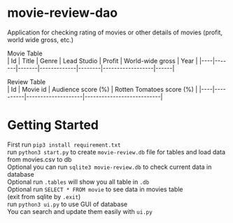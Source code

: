 # movie-review-dao
 Application for checking rating of movies or other details of movies (profit, world wide gross, etc.)

Movie Table     
| Id | Title | Genre | Lead Studio | Profit | World-wide gross | Year |
|----|-------|-------|-------------|--------|------------------|------|

Review Table   
| Id | Movie id | Audience score (%) | Rotten Tomatoes score (%) |
|----|----------|--------------------|---------------------------|


# Getting Started
First run `pip3 install requirement.txt`<br/>
run `python3 start.py` to create `movie-review.db` file for tables and load data from movies.csv to db <br/>
Optional you can run `sqlite3 movie-review.db` to check current data in database <br/>
Optional run `.tables` will show you all table in `.db`<br/>
Optional run `SELECT * FROM movie` to see data in movies table <br/>
(exit from sqlite by `.exit`)<br/>
run `python3 ui.py` to use GUI of database<br/>
You can search and update them easily with `ui.py`<br/>
